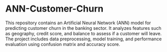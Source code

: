 # ANN-Customer-Churn
This repository contains an Artificial Neural Network (ANN) model for predicting customer churn in the banking sector. It analyzes features such as geography, credit score, and balance to assess if a customer will leave. The project includes data preprocessing, model training, and performance evaluation using confusion matrix and accuracy score.
